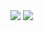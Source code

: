 <picture>
  <source
    srcset="https://github-readme-stats-jfneto.vercel.app/api?username=jfneto&theme=city_lights&show_icons=true&count_private=true"
    media="(prefers-color-scheme: dark)"
  />
  <source
    srcset="https://github-readme-stats-jfneto.vercel.app/api?username=jfneto&theme=default&show_icons=true&count_private=true"
    media="(prefers-color-scheme: light), (prefers-color-scheme: no-preference)"
  />
  <img src="https://github-readme-stats-jfneto.vercel.app/api?username=jfneto&show_icons=true" />
</picture>



<picture>
  <source
    srcset="https://github-readme-stats-jfneto.vercel.app/api/top-langs/?username=jfneto&theme=city_lights&show_icons=true&count_private=true&size_weight=0.5&count_weight=0.5&layout=compact"
    media="(prefers-color-scheme: dark)"
  />
  <source
    srcset="https://github-readme-stats-jfneto.vercel.app/api/top-langs/?username=jfneto&theme=default&show_icons=true&count_private=true&size_weight=0.5&count_weight=0.5&layout=compact"
    media="(prefers-color-scheme: light), (prefers-color-scheme: no-preference)"
  />
  <img src="https://github-readme-stats-jfneto.vercel.app/api/top-langs/?username=jfneto&show_icons=true" />
</picture>
